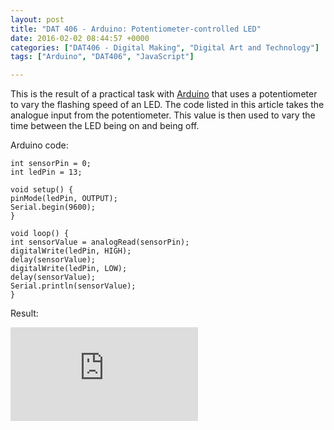 ```yaml
---
layout: post
title: "DAT 406 - Arduino: Potentiometer-controlled LED"
date: 2016-02-02 08:44:57 +0000
categories: ["DAT406 - Digital Making", "Digital Art and Technology"]
tags: ["Arduino", "DAT406", "JavaScript"]

---
```

This is the result of a practical task with <a href="http://www.arduino.cc">Arduino</a> that uses a potentiometer to vary the flashing speed of an LED. The code listed in this article takes the analogue input from the potentiometer. This value is then used to vary the time between the LED being on and being off.

Arduino code:
```generic
int sensorPin = 0;
int ledPin = 13;

void setup() {
pinMode(ledPin, OUTPUT);
Serial.begin(9600);
}

void loop() {
int sensorValue = analogRead(sensorPin);
digitalWrite(ledPin, HIGH);
delay(sensorValue);
digitalWrite(ledPin, LOW);
delay(sensorValue);
Serial.println(sensorValue);
}
```
Result:

<div class="embed-container"><iframe src="https://www.youtube.com/embed/fOmaUUZdB6U" frameborder="0" allow="accelerometer; autoplay; clipboard-write; encrypted-media; gyroscope; picture-in-picture" allowfullscreen></iframe></div>